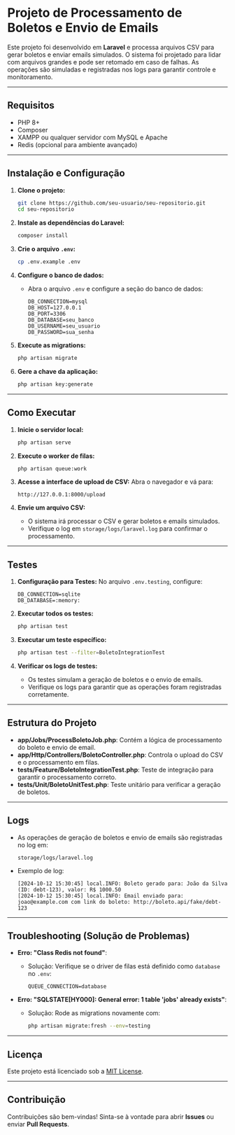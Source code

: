
# Projeto de Processamento de Boletos e Envio de Emails

Este projeto foi desenvolvido em **Laravel** e processa arquivos CSV para gerar boletos e enviar emails simulados. O sistema foi projetado para lidar com arquivos grandes e pode ser retomado em caso de falhas. As operações são simuladas e registradas nos logs para garantir controle e monitoramento.

---

## Requisitos

- PHP 8+
- Composer
- XAMPP ou qualquer servidor com MySQL e Apache
- Redis (opcional para ambiente avançado)

---

## Instalação e Configuração

1. **Clone o projeto:**
   ```bash
   git clone https://github.com/seu-usuario/seu-repositorio.git
   cd seu-repositorio
   ```

2. **Instale as dependências do Laravel:**
   ```bash
   composer install
   ```

3. **Crie o arquivo `.env`:**
   ```bash
   cp .env.example .env
   ```

4. **Configure o banco de dados:**
   - Abra o arquivo `.env` e configure a seção do banco de dados:
     ```env
     DB_CONNECTION=mysql
     DB_HOST=127.0.0.1
     DB_PORT=3306
     DB_DATABASE=seu_banco
     DB_USERNAME=seu_usuario
     DB_PASSWORD=sua_senha
     ```

5. **Execute as migrations:**
   ```bash
   php artisan migrate
   ```

6. **Gere a chave da aplicação:**
   ```bash
   php artisan key:generate
   ```

---

## Como Executar

1. **Inicie o servidor local:**
   ```bash
   php artisan serve
   ```

2. **Execute o worker de filas:**
   ```bash
   php artisan queue:work
   ```

3. **Acesse a interface de upload de CSV:**
   Abra o navegador e vá para:
   ```
   http://127.0.0.1:8000/upload
   ```

4. **Envie um arquivo CSV:**
   - O sistema irá processar o CSV e gerar boletos e emails simulados.
   - Verifique o log em `storage/logs/laravel.log` para confirmar o processamento.

---

## Testes

1. **Configuração para Testes:**
   No arquivo `.env.testing`, configure:
   ```env
   DB_CONNECTION=sqlite
   DB_DATABASE=:memory:
   ```

2. **Executar todos os testes:**
   ```bash
   php artisan test
   ```

3. **Executar um teste específico:**
   ```bash
   php artisan test --filter=BoletoIntegrationTest
   ```

4. **Verificar os logs de testes:**
   - Os testes simulam a geração de boletos e o envio de emails.
   - Verifique os logs para garantir que as operações foram registradas corretamente.

---

## Estrutura do Projeto

- **app/Jobs/ProcessBoletoJob.php**: Contém a lógica de processamento do boleto e envio de email.
- **app/Http/Controllers/BoletoController.php**: Controla o upload do CSV e o processamento em filas.
- **tests/Feature/BoletoIntegrationTest.php**: Teste de integração para garantir o processamento correto.
- **tests/Unit/BoletoUnitTest.php**: Teste unitário para verificar a geração de boletos.

---

## Logs

- As operações de geração de boletos e envio de emails são registradas no log em:
  ```
  storage/logs/laravel.log
  ```
- Exemplo de log:
  ```
  [2024-10-12 15:30:45] local.INFO: Boleto gerado para: João da Silva (ID: debt-123), valor: R$ 1000.50
  [2024-10-12 15:30:45] local.INFO: Email enviado para: joao@example.com com link do boleto: http://boleto.api/fake/debt-123
  ```

---

## Troubleshooting (Solução de Problemas)

- **Erro: "Class Redis not found"**:
  - Solução: Verifique se o driver de filas está definido como `database` no `.env`:
    ```env
    QUEUE_CONNECTION=database
    ```

- **Erro: "SQLSTATE[HY000]: General error: 1 table 'jobs' already exists"**:
  - Solução: Rode as migrations novamente com:
    ```bash
    php artisan migrate:fresh --env=testing
    ```

---

## Licença

Este projeto está licenciado sob a [MIT License](https://opensource.org/licenses/MIT).

---

## Contribuição

Contribuições são bem-vindas! Sinta-se à vontade para abrir **Issues** ou enviar **Pull Requests**.
